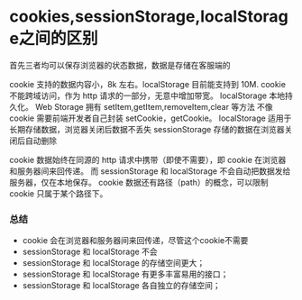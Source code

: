 # cookies,sessionStorage,localStorage之间的区别

首先三者均可以保存浏览器的状态数据，数据是存储在客服端的

cookie 支持的数据内容小，8k 左右。localStorage 目前能支持到 10M.
cookie 不能跨域访问，作为 http 请求的一部分，无意中增加带宽。
localStorage 本地持久化。
Web Storage 拥有 setItem,getItem,removeItem,clear 等方法
不像 cookie 需要前端开发者自己封装 setCookie，getCookie。
localStorage 适用于长期存储数据，浏览器关闭后数据不丢失
sessionStorage 存储的数据在浏览器关闭后自动删除

cookie 数据始终在同源的 http 请求中携带（即使不需要），即 cookie 在浏览器和服务器间来回传递。
而 sessionStorage 和 localStorage 不会自动把数据发给服务器，仅在本地保存。
cookie 数据还有路径（path）的概念，可以限制 cookie 只属于某个路径下。

### 总结

- cookie 会在浏览器和服务器间来回传递，尽管这个cookie不需要
- sessionStorage 和 localStorage 不会
- sessionStorage 和 localStorage 的存储空间更大；
- sessionStorage 和 localStorage 有更多丰富易用的接口；
- sessionStorage 和 localStorage 各自独立的存储空间；